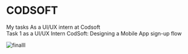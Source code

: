 # CODSOFT
My tasks As a UI/UX intern at Codsoft  
Task 1 as a UI/UX Intern CodSoft: Designing a Mobile App sign-up flow

![finalll](https://github.com/user-attachments/assets/d615faaa-040f-4ecf-9a66-d1019aaf736b)
